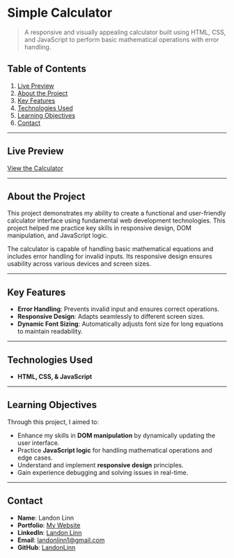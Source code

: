 # Simple Calculator

> A responsive and visually appealing calculator built using HTML, CSS, and JavaScript to perform basic mathematical operations with error handling.

## Table of Contents

1. [Live Preview](#live-preview)
2. [About the Project](#about-the-project)
3. [Key Features](#key-features)
4. [Technologies Used](#technologies-used)
5. [Learning Objectives](#learning-objectives)
6. [Contact](#contact)

---

## Live Preview

[View the Calculator](https://landonlinn.github.io/SimpleCalculator/)

---

## About the Project

This project demonstrates my ability to create a functional and user-friendly calculator interface using fundamental web development technologies. This project helped me practice key skills in responsive design, DOM manipulation, and JavaScript logic.

The calculator is capable of handling basic mathematical equations and includes error handling for invalid inputs. Its responsive design ensures usability across various devices and screen sizes.

---

## Key Features

- **Error Handling**: Prevents invalid input and ensures correct operations.
- **Responsive Design**: Adapts seamlessly to different screen sizes.
- **Dynamic Font Sizing**: Automatically adjusts font size for long equations to maintain readability.

---

## Technologies Used

- **HTML, CSS, & JavaScript**

---

## Learning Objectives

Through this project, I aimed to:

- Enhance my skills in **DOM manipulation** by dynamically updating the user interface.
- Practice **JavaScript logic** for handling mathematical operations and edge cases.
- Understand and implement **responsive design** principles.
- Gain experience debugging and solving issues in real-time.

---

## Contact

- **Name**: Landon Linn
- **Portfolio**: [My Website](https://www.landonlinn.com/)
- **LinkedIn**: [Landon Linn](https://www.linkedin.com/in/landon-linn/)
- **Email**: landonlinn1@gmail.com
- **GitHub**: [LandonLinn](https://github.com/LandonLinn)
